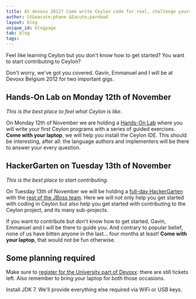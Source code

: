 ```yaml
---
title: At devoxx 2012? Come write Ceylon code for real, challenge yourself!
author: St&eacute;phane &Eacute;pardaud
layout: blog
unique_id: blogpage
tab: blog
tags:
---
```

Feel like learning Ceylon but you don't know how to get started? You want to start contributing to Ceylon?

Don't worry, we've got you covered. Gavin, Emmanuel and I will be at Devoxx Belgium 2012 for two important gigs.

## Hands-On Lab on Monday 12th of November

_This is the best place to feel what Ceylon is like_.

On Monday 12th of November we are holding a [Hands-On Lab](http://devoxx.com/display/DV12/Write+your+first+Ceylon+program+with+the+language+authors)
where you will write your first Ceylon programs with a series of guided
exercises. **Come with your laptop**, we will help you install the Ceylon IDE.
This should be interesting, after all: the language authors
and implementers will be there to answer your every question.

## HackerGarten on Tuesday 13th of November

_This is the best place to start contributing_.

On Tuesday 13th of November we will be holding a [full-day HackerGarten](http://www.devoxx.com/display/DV12/2012/09/25/More+Space+and+Content)
with the [rest of the JBoss team](http://lanyrd.com/2012/devoxx/syzdq/). Here we will not only help you get started with coding in Ceylon but also help you get
started with contributing to the Ceylon project, and its many sub-projects.

If you want to contribute but don't
know how to get started, Gavin, Emmanuel and I will be there to guide you.
And contrary to popular belief, none of us have bitten anyone in the last... four months at least!
**Come with your laptop**, that would not be fun otherwise.

## Some planning required

Make sure to [register for the University part of Devoxx](https://reg.devoxx.com/): there are still tickets left.
Also remember to bring your laptop for both those occasions.

Install JDK 7.  We'll provide everything else required 
via WiFi or USB keys.
